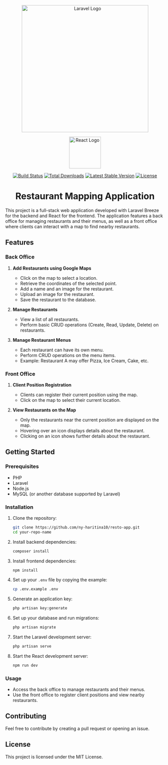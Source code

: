 <p align="center">
    <a href="https://laravel.com" target="_blank">
        <img src="https://raw.githubusercontent.com/laravel/art/master/logo-lockup/5%20SVG/2%20CMYK/1%20Full%20Color/laravel-logolockup-cmyk-red.svg" width="400" alt="Laravel Logo">
    </a>
</p>

<p align="center">
    <a href="https://reactjs.org" target="_blank">
        <img src="https://upload.wikimedia.org/wikipedia/commons/a/a7/React-icon.svg" width="100" alt="React Logo">
    </a>
</p>


<p align="center">
<a href="https://github.com/laravel/framework/actions"><img src="https://github.com/laravel/framework/workflows/tests/badge.svg" alt="Build Status"></a>
<a href="https://packagist.org/packages/laravel/framework"><img src="https://img.shields.io/packagist/dt/laravel/framework" alt="Total Downloads"></a>
<a href="https://packagist.org/packages/laravel/framework"><img src="https://img.shields.io/packagist/v/laravel/framework" alt="Latest Stable Version"></a>
<a href="https://packagist.org/packages/laravel/framework"><img src="https://img.shields.io/packagist/l/laravel/framework" alt="License"></a>
</p>

<h1 align="center">Restaurant Mapping Application</h1>

This project is a full-stack web application developed with Laravel Breeze for the backend and React for the frontend. The application features a back office for managing restaurants and their menus, as well as a front office where clients can interact with a map to find nearby restaurants.

## Features

### Back Office

1. **Add Restaurants using Google Maps**
    - Click on the map to select a location.
    - Retrieve the coordinates of the selected point.
    - Add a name and an image for the restaurant.
    - Upload an image for the restaurant.
    - Save the restaurant to the database.

2. **Manage Restaurants**
    - View a list of all restaurants.
    - Perform basic CRUD operations (Create, Read, Update, Delete) on restaurants.

3. **Manage Restaurant Menus**
    - Each restaurant can have its own menu.
    - Perform CRUD operations on the menu items.
    - Example: Restaurant A may offer Pizza, Ice Cream, Cake, etc.

### Front Office

1. **Client Position Registration**
    - Clients can register their current position using the map.
    - Click on the map to select their current location.

2. **View Restaurants on the Map**
    - Only the restaurants near the current position are displayed on the map.
    - Hovering over an icon displays details about the restaurant.
    - Clicking on an icon shows further details about the restaurant.

## Getting Started

### Prerequisites

- PHP
- Laravel
- Node.js
- MySQL (or another database supported by Laravel)

### Installation

1. Clone the repository:
    ```bash
    git clone https://github.com/ny-haritina10/resto-app.git
    cd your-repo-name
    ```

2. Install backend dependencies:
    ```bash
    composer install
    ```

3. Install frontend dependencies:
    ```bash
    npm install
    ```

4. Set up your `.env` file by copying the example:
    ```bash
    cp .env.example .env
    ```

5. Generate an application key:
    ```bash
    php artisan key:generate
    ```

6. Set up your database and run migrations:
    ```bash
    php artisan migrate
    ```

7. Start the Laravel development server:
    ```bash
    php artisan serve
    ```

8. Start the React development server:
    ```bash
    npm run dev
    ```

### Usage

- Access the back office to manage restaurants and their menus.
- Use the front office to register client positions and view nearby restaurants.

## Contributing

Feel free to contribute by creating a pull request or opening an issue.

## License

This project is licensed under the MIT License.